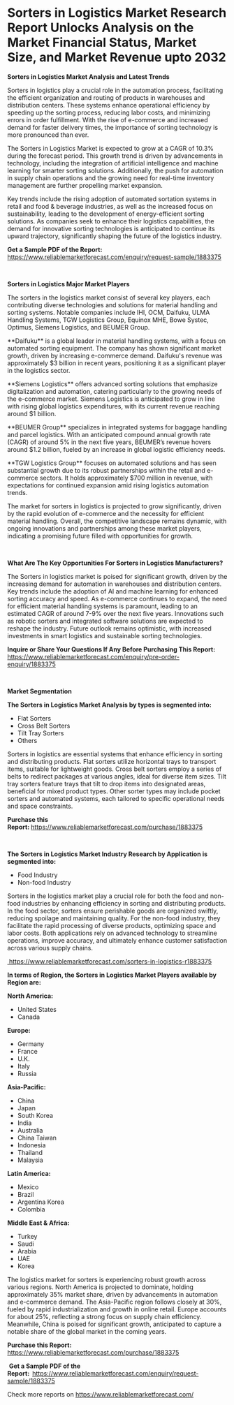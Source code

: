 <p><h1>Sorters in Logistics Market Research Report Unlocks Analysis on the Market Financial Status, Market Size, and Market Revenue upto 2032</h1></p><p><strong>Sorters in Logistics Market Analysis and Latest Trends</strong></p>
<p><p>Sorters in logistics play a crucial role in the automation process, facilitating the efficient organization and routing of products in warehouses and distribution centers. These systems enhance operational efficiency by speeding up the sorting process, reducing labor costs, and minimizing errors in order fulfillment. With the rise of e-commerce and increased demand for faster delivery times, the importance of sorting technology is more pronounced than ever.</p><p>The Sorters in Logistics Market is expected to grow at a CAGR of 10.3% during the forecast period. This growth trend is driven by advancements in technology, including the integration of artificial intelligence and machine learning for smarter sorting solutions. Additionally, the push for automation in supply chain operations and the growing need for real-time inventory management are further propelling market expansion.</p><p>Key trends include the rising adoption of automated sortation systems in retail and food & beverage industries, as well as the increased focus on sustainability, leading to the development of energy-efficient sorting solutions. As companies seek to enhance their logistics capabilities, the demand for innovative sorting technologies is anticipated to continue its upward trajectory, significantly shaping the future of the logistics industry.</p></p>
<p><strong>Get a Sample PDF of the Report:&nbsp;</strong> <a href="https://www.reliablemarketforecast.com/enquiry/request-sample/1883375?utm_campaign=2299&utm_medium=2&utm_source=Github&utm_content=ia&utm_term=01032025&utm_id=sorters-in-logistics">https://www.reliablemarketforecast.com/enquiry/request-sample/1883375</a></p>
<p>&nbsp;</p>
<p><strong>Sorters in Logistics Major Market Players</strong></p>
<p><p>The sorters in the logistics market consist of several key players, each contributing diverse technologies and solutions for material handling and sorting systems. Notable companies include IHI, OCM, Daifuku, ULMA Handling Systems, TGW Logistics Group, Equinox MHE, Bowe Systec, Optimus, Siemens Logistics, and BEUMER Group.</p><p>**Daifuku** is a global leader in material handling systems, with a focus on automated sorting equipment. The company has shown significant market growth, driven by increasing e-commerce demand. Daifuku's revenue was approximately $3 billion in recent years, positioning it as a significant player in the logistics sector.</p><p>**Siemens Logistics** offers advanced sorting solutions that emphasize digitalization and automation, catering particularly to the growing needs of the e-commerce market. Siemens Logistics is anticipated to grow in line with rising global logistics expenditures, with its current revenue reaching around $1 billion. </p><p>**BEUMER Group** specializes in integrated systems for baggage handling and parcel logistics. With an anticipated compound annual growth rate (CAGR) of around 5% in the next five years, BEUMER’s revenue hovers around $1.2 billion, fueled by an increase in global logistic efficiency needs.</p><p>**TGW Logistics Group** focuses on automated solutions and has seen substantial growth due to its robust partnerships within the retail and e-commerce sectors. It holds approximately $700 million in revenue, with expectations for continued expansion amid rising logistics automation trends.</p><p>The market for sorters in logistics is projected to grow significantly, driven by the rapid evolution of e-commerce and the necessity for efficient material handling. Overall, the competitive landscape remains dynamic, with ongoing innovations and partnerships among these market players, indicating a promising future filled with opportunities for growth.</p></p>
<p>&nbsp;</p>
<p><strong>What Are The Key Opportunities For Sorters in Logistics Manufacturers?</strong></p>
<p><p>The Sorters in logistics market is poised for significant growth, driven by the increasing demand for automation in warehouses and distribution centers. Key trends include the adoption of AI and machine learning for enhanced sorting accuracy and speed. As e-commerce continues to expand, the need for efficient material handling systems is paramount, leading to an estimated CAGR of around 7-9% over the next five years. Innovations such as robotic sorters and integrated software solutions are expected to reshape the industry. Future outlook remains optimistic, with increased investments in smart logistics and sustainable sorting technologies.</p></p>
<p><strong>Inquire or Share Your Questions If Any Before Purchasing This Report:</strong> <a href="https://www.reliablemarketforecast.com/enquiry/pre-order-enquiry/1883375?utm_campaign=2299&utm_medium=2&utm_source=Github&utm_content=ia&utm_term=01032025&utm_id=sorters-in-logistics">https://www.reliablemarketforecast.com/enquiry/pre-order-enquiry/1883375</a></p>
<p>&nbsp;</p>
<p><strong>Market Segmentation</strong></p>
<p><strong>The Sorters in Logistics Market Analysis by types is segmented into:</strong></p>
<p><ul><li>Flat Sorters</li><li>Cross Belt Sorters</li><li>Tilt Tray Sorters</li><li>Others</li></ul></p>
<p><p>Sorters in logistics are essential systems that enhance efficiency in sorting and distributing products. Flat sorters utilize horizontal trays to transport items, suitable for lightweight goods. Cross belt sorters employ a series of belts to redirect packages at various angles, ideal for diverse item sizes. Tilt tray sorters feature trays that tilt to drop items into designated areas, beneficial for mixed product types. Other sorter types may include pocket sorters and automated systems, each tailored to specific operational needs and space constraints.</p></p>
<p><strong>Purchase this Report:&nbsp;</strong><a href="https://www.reliablemarketforecast.com/purchase/1883375?utm_campaign=2299&utm_medium=2&utm_source=Github&utm_content=ia&utm_term=01032025&utm_id=sorters-in-logistics">https://www.reliablemarketforecast.com/purchase/1883375</a></p>
<p>&nbsp;</p>
<p><strong>The Sorters in Logistics Market Industry Research by Application is segmented into:</strong></p>
<p><ul><li>Food Industry</li><li>Non-food Industry</li></ul></p>
<p><p>Sorters in the logistics market play a crucial role for both the food and non-food industries by enhancing efficiency in sorting and distributing products. In the food sector, sorters ensure perishable goods are organized swiftly, reducing spoilage and maintaining quality. For the non-food industry, they facilitate the rapid processing of diverse products, optimizing space and labor costs. Both applications rely on advanced technology to streamline operations, improve accuracy, and ultimately enhance customer satisfaction across various supply chains.</p></p>
<p><a href="https://www.reliablemarketforecast.com/sorters-in-logistics-r1883375?utm_campaign=2299&utm_medium=2&utm_source=Github&utm_content=ia&utm_term=01032025&utm_id=sorters-in-logistics">&nbsp;https://www.reliablemarketforecast.com/sorters-in-logistics-r1883375</a></p>
<p><strong>In terms of Region, the Sorters in Logistics Market Players available by Region are:</strong></p>
<p>
    <p> <strong> North America: </strong>
        <ul>
            <li>United States</li>
            <li>Canada</li>
        </ul>
        </p> 
    <p> <strong> Europe: </strong>
        <ul>
            <li>Germany</li>
            <li>France</li>
            <li>U.K.</li>
            <li>Italy</li>
            <li>Russia</li>
        </ul>
        </p> 
    <p> <strong> Asia-Pacific: </strong>
        <ul>
            <li>China</li>
            <li>Japan</li>
            <li>South Korea</li>
            <li>India</li>
            <li>Australia</li>
            <li>China Taiwan</li>
            <li>Indonesia</li>
            <li>Thailand</li>
            <li>Malaysia</li>
        </ul>
        </p> 
    <p> <strong> Latin America: </strong>
        <ul>
            <li>Mexico</li>
            <li>Brazil</li>
            <li>Argentina Korea</li>
            <li>Colombia</li>
        </ul>
        </p> 
    <p> <strong> Middle East & Africa: </strong>
        <ul>
            <li>Turkey</li>
            <li>Saudi</li>
            <li>Arabia</li>
            <li>UAE</li>
            <li>Korea</li>
        </ul>
    </p>
    </p>
<p><p>The logistics market for sorters is experiencing robust growth across various regions. North America is projected to dominate, holding approximately 35% market share, driven by advancements in automation and e-commerce demand. The Asia-Pacific region follows closely at 30%, fueled by rapid industrialization and growth in online retail. Europe accounts for about 25%, reflecting a strong focus on supply chain efficiency. Meanwhile, China is poised for significant growth, anticipated to capture a notable share of the global market in the coming years.</p></p>
<p><strong>Purchase this Report: </strong><a href="https://www.reliablemarketforecast.com/purchase/1883375?utm_campaign=2299&utm_medium=2&utm_source=Github&utm_content=ia&utm_term=01032025&utm_id=sorters-in-logistics">https://www.reliablemarketforecast.com/purchase/1883375</a></p>
<p>&nbsp;<strong>Get a Sample PDF of the Report:&nbsp;&nbsp;</strong><a href="https://www.reliablemarketforecast.com/enquiry/request-sample/1883375?utm_campaign=2299&utm_medium=2&utm_source=Github&utm_content=ia&utm_term=01032025&utm_id=sorters-in-logistics">https://www.reliablemarketforecast.com/enquiry/request-sample/1883375</a></p>
<p><strong></strong></p>
<p>Check more reports on <a href="https://www.reliablemarketforecast.com/?utm_campaign=2299&utm_medium=2&utm_source=Github&utm_content=ia&utm_term=01032025&utm_id=sorters-in-logistics">https://www.reliablemarketforecast.com/</a></p>